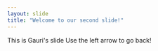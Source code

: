 ```yaml
---
layout: slide
title: "Welcome to our second slide!"
---
```

This is Gauri's slide
Use the left arrow to go back!